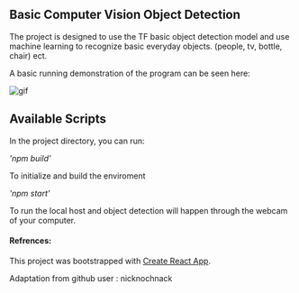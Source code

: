 ## Basic Computer Vision Object Detection
The project is designed to use the TF basic object detection model and use machine learning to recognize 
basic everyday objects. (people, tv, bottle, chair) ect.

A basic running demonstration of the program can be seen here:

<p><img align="center" alt="gif" src="https://github.com/cgriffs/Basic_CV_Object_Detection_React/blob/master/CVBasicObjectDetections.gif" /><p>


## Available Scripts

In the project directory, you can run:

*'npm build'*

To initialize and build the enviroment

*'npm start'*

To run the local host and object detection will happen through the webcam of your computer.

#### Refrences:
This project was bootstrapped with [Create React App](https://github.com/facebook/create-react-app).

Adaptation from github user : nicknochnack
